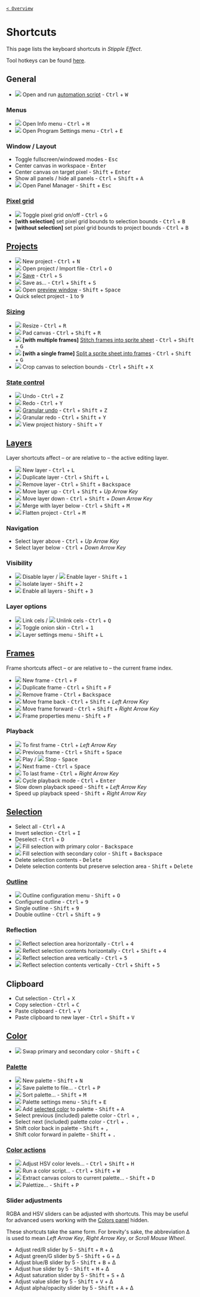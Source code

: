 [`< Overview`](./README.md)

# Shortcuts

This page lists the keyboard shortcuts in *Stipple Effect*.

Tool hotkeys can be found [here](./tools.md).

## General

* ![](https://raw.githubusercontent.com/stipple-effect/stipple-effect/master/res/icons/automation_script.png) Open and run [automation script](./automation-scripts.md) - <kbd>Ctrl</kbd> + <kbd>W</kbd>

### Menus

* ![](https://raw.githubusercontent.com/stipple-effect/stipple-effect/master/res/icons/info.png) Open Info menu - <kbd>Ctrl</kbd> + <kbd>H</kbd>
* ![](https://raw.githubusercontent.com/stipple-effect/stipple-effect/master/res/icons/settings.png) Open Program Settings menu - <kbd>Ctrl</kbd> + <kbd>E</kbd>

### Window / Layout

* Toggle fullscreen/windowed modes - <kbd>Esc</kbd>
* Center canvas in workspace - <kbd>Enter</kbd>
* Center canvas on target pixel - <kbd>Shift</kbd> + <kbd>Enter</kbd>
* Show all panels / hide all panels - <kbd>Ctrl</kbd> + <kbd>Shift</kbd> + <kbd>A</kbd>
* ![](https://raw.githubusercontent.com/stipple-effect/stipple-effect/master/res/icons/panel_manager.png) Open Panel Manager - <kbd>Shift</kbd> + <kbd>Esc</kbd>

### [Pixel grid](./pixel-grid.md)

* ![](https://raw.githubusercontent.com/stipple-effect/stipple-effect/master/res/icons/pixel_grid_on.png) Toggle pixel grid on/off - <kbd>Ctrl</kbd> + <kbd>G</kbd>
* **[with selection]** set pixel grid bounds to selection bounds - <kbd>Ctrl</kbd> + <kbd>B</kbd>
* **[without selection]** set pixel grid bounds to project bounds - <kbd>Ctrl</kbd> + <kbd>B</kbd>

## [Projects](./project.md)

* ![](https://raw.githubusercontent.com/stipple-effect/stipple-effect/master/res/icons/new_project.png) New project - <kbd>Ctrl</kbd> + <kbd>N</kbd>
* ![](https://raw.githubusercontent.com/stipple-effect/stipple-effect/master/res/icons/open_file.png) Open project / Import file - <kbd>Ctrl</kbd> + <kbd>O</kbd>
* ![](https://raw.githubusercontent.com/stipple-effect/stipple-effect/master/res/icons/save.png) [Save](./save.md) - <kbd>Ctrl</kbd> + <kbd>S</kbd>
* ![](https://raw.githubusercontent.com/stipple-effect/stipple-effect/master/res/icons/save_as.png) Save as... - <kbd>Ctrl</kbd> + <kbd>Shift</kbd> + <kbd>S</kbd>
* ![](https://raw.githubusercontent.com/stipple-effect/stipple-effect/master/res/icons/preview.png) Open [preview window](./preview-window.md) - <kbd>Shift</kbd> + <kbd>Space</kbd>
* Quick select project - <kbd>1</kbd> to <kbd>9</kbd>

### [Sizing](./sizing.md)

* ![](https://raw.githubusercontent.com/stipple-effect/stipple-effect/master/res/icons/resize.png) Resize - <kbd>Ctrl</kbd> + <kbd>R</kbd>
* ![](https://raw.githubusercontent.com/stipple-effect/stipple-effect/master/res/icons/pad.png) Pad canvas - <kbd>Ctrl</kbd> + <kbd>Shift</kbd> + <kbd>R</kbd>
* ![](https://raw.githubusercontent.com/stipple-effect/stipple-effect/master/res/icons/stitch_split_frames.png) **[with multiple frames]** [Stitch frames into sprite sheet](./sizing.md#stitch-an-animation-into-a-sprite-sheet) - <kbd>Ctrl</kbd> + <kbd>Shift</kbd> + <kbd>G</kbd>
* ![](https://raw.githubusercontent.com/stipple-effect/stipple-effect/master/res/icons/stitch_split_frames.png) **[with a single frame]** [Split a sprite sheet into frames](./sizing.md#split-a-sprite-sheet-into-frames) - <kbd>Ctrl</kbd> + <kbd>Shift</kbd> + <kbd>G</kbd>
* ![](https://raw.githubusercontent.com/stipple-effect/stipple-effect/master/res/icons/crop_to_selection.png) Crop canvas to selection bounds - <kbd>Ctrl</kbd> + <kbd>Shift</kbd> + <kbd>X</kbd>

### [State control](./state-control.md)

* ![](https://raw.githubusercontent.com/stipple-effect/stipple-effect/master/res/icons/undo.png) Undo - <kbd>Ctrl</kbd> + <kbd>Z</kbd>
* ![](https://raw.githubusercontent.com/stipple-effect/stipple-effect/master/res/icons/redo.png) Redo - <kbd>Ctrl</kbd> + <kbd>Y</kbd>
* ![](https://raw.githubusercontent.com/stipple-effect/stipple-effect/master/res/icons/granular_undo.png) [Granular undo](./state-control.md#granularity) - <kbd>Ctrl</kbd> + <kbd>Shift</kbd> + <kbd>Z</kbd>
* ![](https://raw.githubusercontent.com/stipple-effect/stipple-effect/master/res/icons/granular_redo.png) Granular redo - <kbd>Ctrl</kbd> + <kbd>Shift</kbd> + <kbd>Y</kbd>
* ![](https://raw.githubusercontent.com/stipple-effect/stipple-effect/master/res/icons/history.png) View project history - <kbd>Shift</kbd> + <kbd>Y</kbd>

## [Layers](./layer.md)

Layer shortcuts affect – or are relative to – the active editing layer.

* ![](https://raw.githubusercontent.com/stipple-effect/stipple-effect/master/res/icons/new_layer.png) New layer - <kbd>Ctrl</kbd> + <kbd>L</kbd>
* ![](https://raw.githubusercontent.com/stipple-effect/stipple-effect/master/res/icons/duplicate_layer.png) Duplicate layer - <kbd>Ctrl</kbd> + <kbd>Shift</kbd> + <kbd>L</kbd>
* ![](https://raw.githubusercontent.com/stipple-effect/stipple-effect/master/res/icons/remove_layer.png) Remove layer - <kbd>Ctrl</kbd> + <kbd>Shift</kbd> + <kbd>Backspace</kbd>
* ![](https://raw.githubusercontent.com/stipple-effect/stipple-effect/master/res/icons/move_layer_up.png) Move layer up - <kbd>Ctrl</kbd> + <kbd>Shift</kbd> + *Up Arrow Key*
* ![](https://raw.githubusercontent.com/stipple-effect/stipple-effect/master/res/icons/move_layer_down.png) Move layer down - <kbd>Ctrl</kbd> + <kbd>Shift</kbd> + *Down Arrow Key*
* ![](https://raw.githubusercontent.com/stipple-effect/stipple-effect/master/res/icons/merge_with_layer_below.png) Merge with layer below - <kbd>Ctrl</kbd> + <kbd>Shift</kbd> + <kbd>M</kbd>
* ![](https://raw.githubusercontent.com/stipple-effect/stipple-effect/master/res/icons/flatten.png) Flatten project - <kbd>Ctrl</kbd> + <kbd>M</kbd>

### Navigation

* Select layer above - <kbd>Ctrl</kbd> + *Up Arrow Key*
* Select layer below - <kbd>Ctrl</kbd> + *Down Arrow Key*

### Visibility

* ![](https://raw.githubusercontent.com/stipple-effect/stipple-effect/master/res/icons/disable_layer.png) Disable layer / ![](https://raw.githubusercontent.com/stipple-effect/stipple-effect/master/res/icons/enable_layer.png) Enable layer - <kbd>Shift</kbd> + <kbd>1</kbd>
* ![](https://raw.githubusercontent.com/stipple-effect/stipple-effect/master/res/icons/isolate_layer.png) Isolate layer - <kbd>Shift</kbd> + <kbd>2</kbd>
* ![](https://raw.githubusercontent.com/stipple-effect/stipple-effect/master/res/icons/enable_all_layers.png) Enable all layers - <kbd>Shift</kbd> + <kbd>3</kbd>

### Layer options

* ![](https://raw.githubusercontent.com/stipple-effect/stipple-effect/master/res/icons/frames_linked.png) Link cels / ![](https://raw.githubusercontent.com/stipple-effect/stipple-effect/master/res/icons/frames_unlinked.png) Unlink cels - <kbd>Ctrl</kbd> + <kbd>Q</kbd>
* ![](https://raw.githubusercontent.com/stipple-effect/stipple-effect/master/res/icons/onion_skin_on.png) Toggle onion skin - <kbd>Ctrl</kbd> + <kbd>1</kbd>
* ![](https://raw.githubusercontent.com/stipple-effect/stipple-effect/master/res/icons/layer_settings.png) Layer settings menu - <kbd>Shift</kbd> + <kbd>L</kbd>

## [Frames](./frame.md)

Frame shortcuts affect – or are relative to – the current frame index.

* ![](https://raw.githubusercontent.com/stipple-effect/stipple-effect/master/res/icons/new_frame.png) New frame - <kbd>Ctrl</kbd> + <kbd>F</kbd>
* ![](https://raw.githubusercontent.com/stipple-effect/stipple-effect/master/res/icons/duplicate_frame.png) Duplicate frame - <kbd>Ctrl</kbd> + <kbd>Shift</kbd> + <kbd>F</kbd>
* ![](https://raw.githubusercontent.com/stipple-effect/stipple-effect/master/res/icons/remove_frame.png) Remove frame - <kbd>Ctrl</kbd> + <kbd>Backspace</kbd>
* ![](https://raw.githubusercontent.com/stipple-effect/stipple-effect/master/res/icons/move_frame_back.png) Move frame back - <kbd>Ctrl</kbd> + <kbd>Shift</kbd> + *Left Arrow Key*
* ![](https://raw.githubusercontent.com/stipple-effect/stipple-effect/master/res/icons/move_frame_forward.png) Move frame forward - <kbd>Ctrl</kbd> + <kbd>Shift</kbd> + *Right Arrow Key*
* ![](https://raw.githubusercontent.com/stipple-effect/stipple-effect/master/res/icons/frame_properties.png) Frame properties menu - <kbd>Shift</kbd> + <kbd>F</kbd>

### Playback

* ![](https://raw.githubusercontent.com/stipple-effect/stipple-effect/master/res/icons/to_first_frame.png) To first frame - <kbd>Ctrl</kbd> + *Left Arrow Key*
* ![](https://raw.githubusercontent.com/stipple-effect/stipple-effect/master/res/icons/previous.png) Previous frame - <kbd>Ctrl</kbd> + <kbd>Shift</kbd> + <kbd>Space</kbd>
* ![](https://raw.githubusercontent.com/stipple-effect/stipple-effect/master/res/icons/play.png) Play / ![](https://raw.githubusercontent.com/stipple-effect/stipple-effect/master/res/icons/stop.png) Stop - <kbd>Space</kbd>
* ![](https://raw.githubusercontent.com/stipple-effect/stipple-effect/master/res/icons/next.png) Next frame - <kbd>Ctrl</kbd> + <kbd>Space</kbd>
* ![](https://raw.githubusercontent.com/stipple-effect/stipple-effect/master/res/icons/to_last_frame.png) To last frame - <kbd>Ctrl</kbd> + *Right Arrow Key*
* ![](https://raw.githubusercontent.com/stipple-effect/stipple-effect/master/res/icons/loop.png) Cycle playback mode - <kbd>Ctrl</kbd> + <kbd>Enter</kbd>
* Slow down playback speed - <kbd>Shift</kbd> + *Left Arrow Key*
* Speed up playback speed - <kbd>Shift</kbd> + *Right Arrow Key*

## [Selection](./selection.md)

* Select all - <kbd>Ctrl</kbd> + <kbd>A</kbd>
* Invert selection - <kbd>Ctrl</kbd> + <kbd>I</kbd>
* Deselect - <kbd>Ctrl</kbd> + <kbd>D</kbd>
* ![](https://raw.githubusercontent.com/stipple-effect/stipple-effect/master/res/icons/fill_primary.png) Fill selection with primary color - <kbd>Backspace</kbd>
* ![](https://raw.githubusercontent.com/stipple-effect/stipple-effect/master/res/icons/fill_secondary.png) Fill selection with secondary color - <kbd>Shift</kbd> + <kbd>Backspace</kbd>
* Delete selection contents - <kbd>Delete</kbd>
* Delete selection contents but preserve selection area - <kbd>Shift</kbd> + <kbd>Delete</kbd>

### [Outline](./outline.md)

* ![](https://raw.githubusercontent.com/stipple-effect/stipple-effect/master/res/icons/outline.png) Outline configuration menu - <kbd>Shift</kbd> + <kbd>O</kbd>
* Configured outline - <kbd>Ctrl</kbd> + <kbd>9</kbd>
* Single outline - <kbd>Shift</kbd> + <kbd>9</kbd>
* Double outline - <kbd>Ctrl</kbd> + <kbd>Shift</kbd> + <kbd>9</kbd>

### Reflection

* ![](https://raw.githubusercontent.com/stipple-effect/stipple-effect/master/res/icons/horz_bounds_reflection.png) Reflect selection area horizontally - <kbd>Ctrl</kbd> + <kbd>4</kbd>
* ![](https://raw.githubusercontent.com/stipple-effect/stipple-effect/master/res/icons/horz_contents_reflection.png) Reflect selection contents horizontally - <kbd>Ctrl</kbd> + <kbd>Shift</kbd> + <kbd>4</kbd>
* ![](https://raw.githubusercontent.com/stipple-effect/stipple-effect/master/res/icons/vert_bounds_reflection.png) Reflect selection area vertically - <kbd>Ctrl</kbd> + <kbd>5</kbd>
* ![](https://raw.githubusercontent.com/stipple-effect/stipple-effect/master/res/icons/vert_contents_reflection.png) Reflect selection contents vertically - <kbd>Ctrl</kbd> + <kbd>Shift</kbd> + <kbd>5</kbd>

## Clipboard

* Cut selection - <kbd>Ctrl</kbd> + <kbd>X</kbd>
* Copy selection - <kbd>Ctrl</kbd> + <kbd>C</kbd>
* Paste clipboard - <kbd>Ctrl</kbd> + <kbd>V</kbd>
* Paste clipboard to new layer - <kbd>Ctrl</kbd> + <kbd>Shift</kbd> + <kbd>V</kbd>

## [Color](./color.md)

* ![](https://raw.githubusercontent.com/stipple-effect/stipple-effect/master/res/icons/swap_colors.png) Swap primary and secondary color - <kbd>Shift</kbd> + <kbd>C</kbd>

### [Palette](./palette.md)

* ![](https://raw.githubusercontent.com/stipple-effect/stipple-effect/master/res/icons/new_palette.png) New palette - <kbd>Shift</kbd> + <kbd>N</kbd>
* ![](https://raw.githubusercontent.com/stipple-effect/stipple-effect/master/res/icons/save_palette.png) Save palette to file... - <kbd>Ctrl</kbd> + <kbd>P</kbd>
* ![](https://raw.githubusercontent.com/stipple-effect/stipple-effect/master/res/icons/sort_palette.png) Sort palette... - <kbd>Shift</kbd> + <kbd>M</kbd>
* ![](https://raw.githubusercontent.com/stipple-effect/stipple-effect/master/res/icons/palette_settings.png) Palette settings menu - <kbd>Shift</kbd> + <kbd>E</kbd>
* ![](https://raw.githubusercontent.com/stipple-effect/stipple-effect/master/res/icons/add_color_to_palette.png) Add [selected color](./interface.md#system-colors) to palette - <kbd>Shift</kbd> + <kbd>A</kbd>
* Select previous (included) palette color - <kbd>Ctrl</kbd> + <kbd>,</kbd>
* Select next (included) palette color - <kbd>Ctrl</kbd> + <kbd>.</kbd>
* Shift color back in palette - <kbd>Shift</kbd> + <kbd>,</kbd>
* Shift color forward in palette - <kbd>Shift</kbd> + <kbd>.</kbd>

### [Color actions](./color-actions.md)

* ![](https://raw.githubusercontent.com/stipple-effect/stipple-effect/master/res/icons/hsv_shift.png) Adjust HSV color levels... - <kbd>Ctrl</kbd> + <kbd>Shift</kbd> + <kbd>H</kbd>
* ![](https://raw.githubusercontent.com/stipple-effect/stipple-effect/master/res/icons/color_script.png) Run a color script... - <kbd>Ctrl</kbd> + <kbd>Shift</kbd> + <kbd>W</kbd>
* ![](https://raw.githubusercontent.com/stipple-effect/stipple-effect/master/res/icons/contents_to_palette.png) Extract canvas colors to current palette... - <kbd>Shift</kbd> + <kbd>D</kbd>
* ![](https://raw.githubusercontent.com/stipple-effect/stipple-effect/master/res/icons/palettize.png) Palettize... - <kbd>Shift</kbd> + <kbd>P</kbd>

### Slider adjustments

RGBA and HSV sliders can be adjusted with shortcuts. This may be useful for advanced users working with the [Colors panel](./interface.md#colors) hidden.

These shortcuts take the same form. For brevity's sake, the abbreviation Δ is used to mean *Left Arrow Key*, *Right Arrow Key*, or *Scroll Mouse Wheel*.

* Adjust red/R slider by 5 - <kbd>Shift</kbd> + <kbd>R</kbd> + Δ
* Adjust green/G slider by 5 - <kbd>Shift</kbd> + <kbd>G</kbd> + Δ
* Adjust blue/B slider by 5 - <kbd>Shift</kbd> + <kbd>B</kbd> + Δ
* Adjust hue slider by 5 - <kbd>Shift</kbd> + <kbd>H</kbd> + Δ
* Adjust saturation slider by 5 - <kbd>Shift</kbd> + <kbd>S</kbd> + Δ
* Adjust value slider by 5 - <kbd>Shift</kbd> + <kbd>V</kbd> + Δ
* Adjust alpha/opacity slider by 5 - <kbd>Shift</kbd> + <kbd>A</kbd> + Δ
